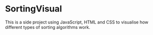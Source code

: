 # SortingVisual
This is a side project using JavaScript, HTML and CSS to visualise how different types of sorting algorithms work.
